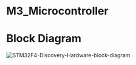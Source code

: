# M3_Microcontroller
# Block Diagram
![STM32F4-Discovery-Hardware-block-diagram](https://user-images.githubusercontent.com/46984887/156366488-bd33d54a-8d16-4a7f-b18f-ff9a788c172f.png)

